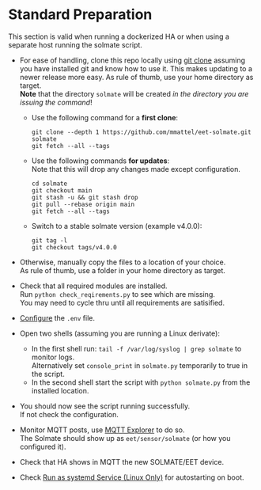 # Standard Preparation

This section is valid when running a dockerized HA or when using a separate host running the solmate script.

* For ease of handling, clone this repo locally using [git clone](https://github.com/git-guides/git-clone) assuming you have installed git and know how to use it. This makes updating to a newer release more easy. As rule of thumb, use your home directory as target.  
**Note** that the directory `solmate` will be created *in the directory you are issuing the command*!

  * Use the following command for a **first clone**:  
    ```
    git clone --depth 1 https://github.com/mmattel/eet-solmate.git solmate
    git fetch --all --tags
    ```
  * Use the following commands **for updates**:  
    Note that this will drop any changes made except configuration.  
    ```
    cd solmate
    git checkout main
    git stash -u && git stash drop
    git pull --rebase origin main
    git fetch --all --tags
    ```
  * Switch to a stable solmate version (example v4.0.0):
    ```
    git tag -l
    git checkout tags/v4.0.0
    ```
* Otherwise, manually copy the files to a location of your choice.  
  As rule of thumb, use a folder in your home directory as target.
* Check that all required modules are installed.  
  Run `python check_reqirements.py` to see which are missing.  
  You may need to cycle thru until all requirements are satisified.
* [Configure](script-components.md#solmate_envpy) the `.env` file.
* Open two shells (assuming you are running a Linux derivate):
  * In the first shell run: `tail -f /var/log/syslog | grep solmate` to monitor logs. <br>
Alternatively set `console_print` in `solmate.py` temporarily to true in the script.
  * In the second shell start the script with `python solmate.py` from the installed location.
* You should now see the script running successfully.  
  If not check the configuration.
* Monitor MQTT posts, use [MQTT Explorer](https://github.com/mmattel/Raspberry-Pi-Setup/tree/main#steps) to do so.  
  The Solmate should show up as `eet/sensor/solmate` (or how you configured it).
* Check that HA shows in MQTT the new SOLMATE/EET device.
* Check [Run as systemd Service (Linux Only)](#run-as-systemd-service-linux-only) for autostarting on boot.
